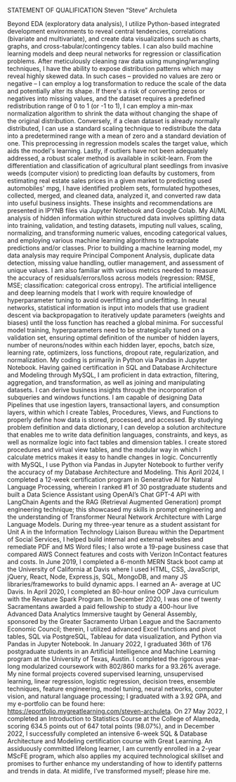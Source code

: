 STATEMENT OF QUALIFICATION Steven “Steve” Archuleta 
 
Beyond EDA (exploratory data analysis), I utilize Python-based integrated development environments to reveal central tendencies, correlations (bivariate and multivariate), and create data visualizations such as charts, graphs, and cross-tabular/contingency tables. I can also build machine learning models and deep neural networks for regression or classification problems. After meticulously cleaning raw data using munging/wrangling techniques, I have the ability to expose distribution patterns which may reveal highly skewed data. In such cases – provided no values are zero or negative – I can employ a log transformation to reduce the scale of the data and potentially alter its shape. If there's a risk of converting zeros or negatives into missing values, and the dataset requires a predefined redistribution range of 0 to 1 (or -1 to 1), I can employ a min-max normalization algorithm to shrink the data without changing the shape of the original distribution. Conversely, if a clean dataset is already normally distributed, I can use a standard scaling technique to redistribute the data into a predetermined range with a mean of zero and a standard deviation of one. This preprocessing in regression models scales the target value, which aids the model's learning. Lastly, if outliers have not been adequately addressed, a robust scaler method is available in scikit-learn. 
From the differentiation and classification of agricultural plant seedlings from invasive weeds (computer vision) to predicting loan defaults by customers, from estimating real estate sales prices in a given market to predicting used automobiles' mpg, I have identified problem sets, formulated hypotheses, collected, merged, and cleaned data, analyzed it, and converted raw data into useful business insights. These insights and recommendations are presented in IPYNB files via Jupyter Notebook and Google Colab. My AI/ML analysis of hidden information within structured data involves splitting data into training, validation, and testing datasets, imputing null values, scaling, normalizing, and transforming numeric values, encoding categorical values, and employing various machine learning algorithms to extrapolate predictions and/or classes. Prior to building a machine learning model, my data analysis may require Principal Component Analysis, duplicate data detection, missing value handling, outlier management, and assessment of unique values. I am also familiar with various metrics needed to measure the accuracy of residuals/errors/loss across models (regression: RMSE, MSE; classification: categorical cross entropy). The artificial intelligence and deep learning models that I work with require knowledge of hyperparameter tuning to avoid overfitting and underfitting. In neural networks, statistical information is input into models that use gradient descent via backpropagation to iteratively update parameters (weights and biases) until the loss function has reached a global minima. For successful model training, hyperparameters need to be strategically tuned on a validation set, ensuring optimal definition of the number of hidden layers, number of neurons/nodes within each 
hidden layer, epochs, batch size, learning rate, optimizers, loss functions, dropout rate, regularization, and normalization. My coding is primarily in Python via Pandas in Jupyter Notebook. 
Having gained certification in SQL and Database Architecture and Modeling through MySQL, I am proficient in data extraction, filtering, aggregation, and transformation, as well as joining and manipulating datasets. I can derive business insights through the incorporation of subqueries and windows functions. I am capable of designing Data Pipelines that use ingestion layers, transactional layers, and consumption layers, within which I create Tables, Procedures, Views, and Functions to properly define how data is stored, processed, and accessed. By studying problem definition and data dictionary, I can develop a solution architecture that enables me to write data definition languages, constraints, and keys, as well as normalize logic into fact tables and dimension tables. I create stored procedures and virtual view tables, and the modular way in which I calculate metrics makes it easy to handle changes in logic. Concurrently with MySQL, I use Python via Pandas in Jupyter Notebook to further verify the accuracy of my Database Architecture and Modeling. 
This April 2024, I completed a 12-week certification program in Generative AI for 
Natural Language Processing, wherein I ranked #1 of 30 postgraduate students and built a Data 
Science Assistant using OpenAI’s Chat GPT-4 API with LangChain Agents and the RAG (Retrieval Augmented Generation) prompt engineering technique; this showcased my skills in prompt engineering and the understanding of Transformer Neural Network Architecture with Large Language Models. During my three-year tenure as a student assistant for Unit A in the Information Technology Liaison Bureau within the Department of Social Services, I helped build internal and external websites and remediate PDF and MS Word files; I also wrote a 19-page business case that compared AWS Connect features and costs with Verizon InContact features and costs. In June 2019, I completed a 6-month MERN Stack boot camp at the University of California at Davis where I used HTML, CSS, JavaScript, jQuery, React, Node, Express.js, SQL, MongoDB, and many JS libraries/frameworks to build dynamic apps. I earned an A- average at UC Davis. In April 2020, I completed an 80-hour online OOP Java curriculum with the Revature Spark Program. In December 2020, I was one of twenty Sacramentans awarded a paid fellowship to study a 400-hour live Advanced Data Analytics Immersive taught by General Assembly, sponsored by the Greater Sacramento Urban League and the Sacramento Economic Council; therein, I utilized advanced Excel functions and pivot tables, SQL via PostgreSQL, Tableau for data visualization, and Python via Pandas in Jupyter Notebook. In January 2022, I graduated 36th of 176 postgraduate students in an Artificial Intelligence and Machine Learning program at the University of Texas, Austin. I completed the rigorous year-long modularized coursework with 802/860 marks for a 93.26% average. My nine formal projects covered supervised learning, unsupervised learning, linear regression, logistic regression, decision trees, ensemble techniques, feature engineering, model tuning, neural networks, computer vision, and natural language processing; I graduated with a 3.92 GPA, and my e-portfolio can be found here: https://eportfolio.mygreatlearning.com/steven-archuleta. On 27 May 2022, I completed an Introduction to Statistics Course at the College of Alameda, scoring 634.5 points out of 647 total points (98.07%), and in December 2022, I successfully completed an intensive 6-week SQL & Database Architecture and Modeling certification course with Great Learning. An assiduously committed lifelong learner, I am currently enrolled in a 2-year MScFE program, which also applies my acquired technological skillset and promises to further enhance my understanding of how to identify patterns and trends in data. At midlife, I’ve transformed myself; please hire me.

